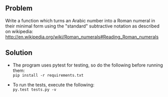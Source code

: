 ## Problem

Write a function which turns an Arabic number into a Roman numeral in their minimal form using the "standard" subtractive notation as described on wikipedia:   
http://en.wikipedia.org/wiki/Roman_numerals#Reading_Roman_numerals 

## Solution

* The program uses pytest for testing, so do the following before running them:    
    `pip install -r requirements.txt`

* To run the tests, execute the following:    
    `py.test tests.py -v`
